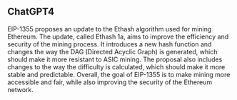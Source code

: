 ## ChatGPT4

EIP-1355 proposes an update to the Ethash algorithm used for mining Ethereum. The update, called Ethash 1a, aims to improve the efficiency and security of the mining process. It introduces a new hash function and changes the way the DAG (Directed Acyclic Graph) is generated, which should make it more resistant to ASIC mining. The proposal also includes changes to the way the difficulty is calculated, which should make it more stable and predictable. Overall, the goal of EIP-1355 is to make mining more accessible and fair, while also improving the security of the Ethereum network.
